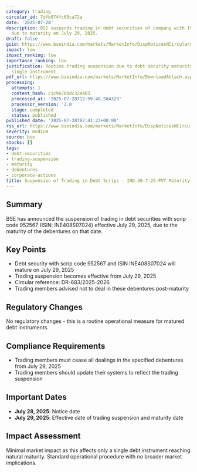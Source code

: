 ```yaml
---
category: trading
circular_id: 7dfb974fc68ca72a
date: '2025-07-28'
description: BSE suspends trading in debt securities of company with ISIN INE408S07024
  due to maturity on July 29, 2025.
draft: false
guid: https://www.bseindia.com/markets/MarketInfo/DispNoticesNCirculars.aspx?Noticeid={068621F8-CA0C-445D-A51A-2970DB15C73F}&noticeno=20250728-7&dt=07/28/2025&icount=7&totcount=54&flag=0
impact: low
impact_ranking: low
importance_ranking: low
justification: Routine trading suspension due to debt security maturity affecting
  single instrument
pdf_url: https://www.bseindia.com/markets/MarketInfo/DownloadAttach.aspx?id=20250728-7&attachedId=
processing:
  attempts: 1
  content_hash: c1c9670bdc32a403
  processed_at: '2025-07-28T12:59:48.584329'
  processor_version: '2.0'
  stage: completed
  status: published
published_date: '2025-07-28T07:41:23+00:00'
rss_url: https://www.bseindia.com/markets/MarketInfo/DispNoticesNCirculars.aspx?Noticeid={068621F8-CA0C-445D-A51A-2970DB15C73F}&noticeno=20250728-7&dt=07/28/2025&icount=7&totcount=54&flag=0
severity: medium
source: bse
stocks: []
tags:
- debt-securities
- trading-suspension
- maturity
- debentures
- corporate-actions
title: Suspension of Trading in Debt Scrips - IND-30-7-25-PVT Maturity
---
```


## Summary

BSE has announced the suspension of trading in debt securities with scrip code 952567 (ISIN: INE408S07024) effective July 29, 2025, due to the maturity of the debentures on that date.

## Key Points

- Debt security with scrip code 952567 and ISIN INE408S07024 will mature on July 29, 2025
- Trading suspension becomes effective from July 29, 2025
- Circular reference: DR-683/2025-2026
- Trading members advised not to deal in these debentures post-maturity

## Regulatory Changes

No regulatory changes - this is a routine operational measure for matured debt instruments.

## Compliance Requirements

- Trading members must cease all dealings in the specified debentures from July 29, 2025
- Trading members should update their systems to reflect the trading suspension

## Important Dates

- **July 28, 2025**: Notice date
- **July 29, 2025**: Effective date of trading suspension and maturity date

## Impact Assessment

Minimal market impact as this affects only a single debt instrument reaching natural maturity. Standard operational procedure with no broader market implications.